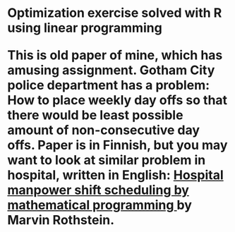 <h1>Optimization exercise solved with R using linear programming</h>
<p>This is old paper of mine, which has amusing assignment. Gotham City police department
has a problem: How to place weekly day offs so that there would be least possible amount of 
non-consecutive day offs. Paper is in Finnish, but you may want to look at similar problem in
hospital, written in English:  <a href="https://www.ncbi.nlm.nih.gov/pmc/articles/PMC1072790/">Hospital manpower shift scheduling by mathematical programming
</a> by Marvin Rothstein.</p>
